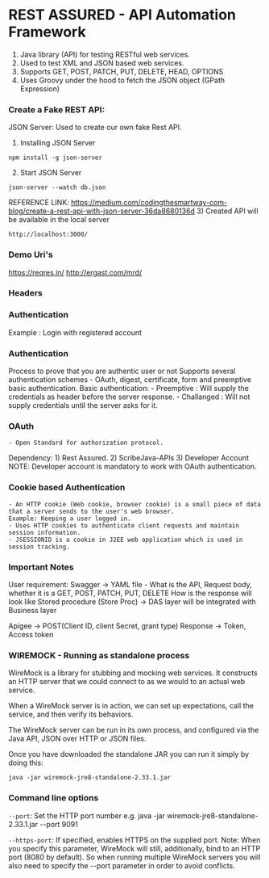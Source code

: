 # REST ASSURED - API Automation Framework

1) Java library (API) for testing RESTful web services.
2) Used to test XML and JSON based web services.
3) Supports GET, POST, PATCH, PUT, DELETE, HEAD, OPTIONS
4) Uses Groovy under the hood to fetch the JSON object (GPath Expression)

### Create a Fake REST API:
JSON Server: Used to create our own fake Rest API.
1) Installing JSON Server 
```
npm install -g json-server
```
2) Start JSON Server
```
json-server --watch db.json
```
REFERENCE LINK: https://medium.com/codingthesmartway-com-blog/create-a-rest-api-with-json-server-36da8680136d
3) Created API will be available in the local server 
```
http://localhost:3000/
```

### Demo Uri's
https://reqres.in/
http://ergast.com/mrd/

### Headers


### Authentication
Example : Login with registered account

### Authentication
Process to prove that you are authentic user or not
Supports several authentication schemes - OAuth, digest, certificate, form and preemptive basic authentication.
Basic authentication:
	- Preemptive : Will supply the credentials as header before the server response.
	- Challanged : Will not supply credentials until the server asks for it.

### OAuth
 	- Open Standard for authorization protocol.
 Dependency:
 	1) Rest Assured.
 	2) ScribeJava-APIs
 	3) Developer Account
 NOTE: Developer account is mandatory to work with OAuth authentication.

### Cookie based Authentication
 	- An HTTP cookie (Web cookie, browser cookie) is a small piece of data that a server sends to the user's web browser.
 	Example: Keeping a user logged in.
 	- Uses HTTP cookies to authenticate client requests and maintain session information.
 	- JSESSIONID is a cookie in J2EE web application which is used in session tracking.
 	
### Important Notes
User requirement: Swagger -> YAML file - What is the API, Request body, whether it is a GET, POST, PATCH, PUT, DELETE
	How is the response will look like
Stored procedure (Store Proc) -> DAS layer will be integrated with Business layer

Apigee -> POST(Client ID, client Secret, grant type) Response -> Token, Access token

### WIREMOCK - Running as standalone process
WireMock is a library for stubbing and mocking web services. 
It constructs an HTTP server that we could connect to as we would to an actual web service.

When a WireMock server is in action, we can set up expectations, call the service, and then verify its behaviors.

The WireMock server can be run in its own process, and configured via the Java API, JSON over HTTP or JSON files.

Once you have downloaded the standalone JAR you can run it simply by doing this:
```
java -jar wiremock-jre8-standalone-2.33.1.jar
```

### Command line options
`--port`: Set the HTTP port number e.g. java -jar wiremock-jre8-standalone-2.33.1.jar --port 9091

`--https-port`: If specified, enables HTTPS on the supplied port. 
Note: When you specify this parameter, WireMock will still, additionally, bind to an HTTP port (8080 by default). 
So when running multiple WireMock servers you will also need to specify the --port parameter in order to avoid conflicts.